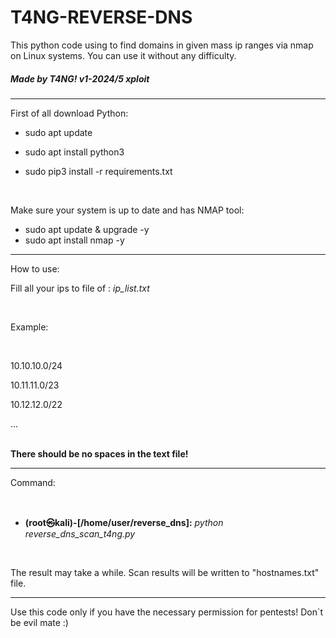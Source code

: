 # T4NG-REVERSE-DNS
This python code using to find domains in given mass ip ranges via nmap on Linux systems. You can use it without any difficulty.

<h5>Made by T4NG! v1-2024/5 xploit</h5>
<hr>

First of all download Python:


- sudo apt update

- sudo apt install python3

- sudo pip3 install -r requirements.txt

</br>

Make sure your system is up to date and has NMAP tool:


- sudo apt update & upgrade -y
- sudo apt install nmap -y


<hr>

How to use: 
<br>

Fill all your ips to file of :  *ip_list.txt* 

<br>

Example:

<br>

10.10.10.0/24

10.11.11.0/23

10.12.12.0/22

...


</br>
<b>There should be no spaces in the text file!</b>

<hr>

Command: 

<br>

- <b>(root㉿kali)-[/home/user/reverse_dns]:</b> <i>python reverse_dns_scan_t4ng.py</i>

<br>

The result may take a while.
Scan results will be written to "hostnames.txt" file.

<hr>

Use this code only if you have the necessary permission for pentests!
Don`t be evil mate :)



